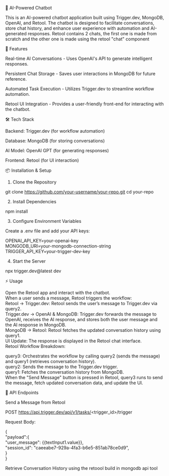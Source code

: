 🤖 AI-Powered Chatbot

This is an AI-powered chatbot application built using Trigger.dev, MongoDB, OpenAI, and Retool. The chatbot is designed to facilitate conversations, store chat history, and enhance user experience with automation and AI-generated responses.
Retool contains 2 chats, the first one is made from scratch and the other one is made using the retool "chat" component

🚀 Features

Real-time AI Conversations - Uses OpenAI's API to generate intelligent responses.

Persistent Chat Storage - Saves user interactions in MongoDB for future reference.

Automated Task Execution - Utilizes Trigger.dev to streamline workflow automation.

Retool UI Integration - Provides a user-friendly front-end for interacting with the chatbot.

🛠️ Tech Stack

Backend: Trigger.dev (for workflow automation)

Database: MongoDB (for storing conversations)

AI Model: OpenAI GPT (for generating responses)

Frontend: Retool (for UI interaction)

📦 Installation & Setup

1. Clone the Repository

git clone https://github.com/your-username/your-repo.git
cd your-repo

2. Install Dependencies

npm install

3. Configure Environment Variables

Create a .env file and add your API keys:

OPENAI_API_KEY=your-openai-key  
MONGODB_URI=your-mongodb-connection-string  
TRIGGER_API_KEY=your-trigger-dev-key  

4. Start the Server

npx trigger.dev@latest  dev

⚡ Usage

Open the Retool app and interact with the chatbot.  
When a user sends a message, Retool triggers the workflow:  
Retool → Trigger.dev: Retool sends the user’s message to Trigger.dev via query2.  
Trigger.dev → OpenAI & MongoDB: Trigger.dev forwards the message to OpenAI, receives the AI response, and stores both the user message and the AI response in MongoDB.  
MongoDB → Retool: Retool fetches the updated conversation history using query1.  
UI Update: The response is displayed in the Retool chat interface.  
Retool Workflow Breakdown:  

query3: Orchestrates the workflow by calling query2 (sends the message) and query1 (retrieves conversation history).  
query2: Sends the message to the Trigger.dev trigger.  
query1: Fetches the conversation history from MongoDB.  
When the "Send Message" button is pressed in Retool, query3 runs to send the message, fetch updated conversation data, and update the UI.  

🔧 API Endpoints  

Send a Message from Retool  

POST https://api.trigger.dev/api/v1/tasks/<trigger_id>/trigger   

Request Body:  

{  
  "payload":{  
    "user_message": {{textInput1.value}},  
    "session_id": "caeeabe7-929a-4fa3-b6e5-851ab78ce0d9",  
  }  
}  

Retrieve Conversation History using the retoool build in mongodb api tool  


